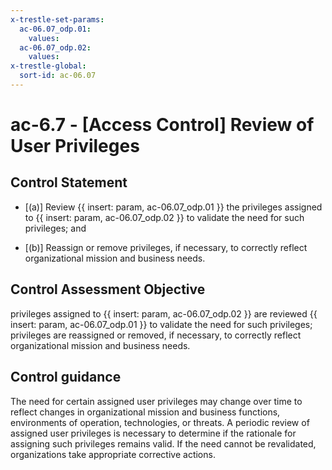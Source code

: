 ```yaml
---
x-trestle-set-params:
  ac-06.07_odp.01:
    values:
  ac-06.07_odp.02:
    values:
x-trestle-global:
  sort-id: ac-06.07
---
```


# ac-6.7 - \[Access Control\] Review of User Privileges

## Control Statement

- \[(a)\] Review {{ insert: param, ac-06.07_odp.01 }} the privileges assigned to {{ insert: param, ac-06.07_odp.02 }} to validate the need for such privileges; and

- \[(b)\] Reassign or remove privileges, if necessary, to correctly reflect organizational mission and business needs.

## Control Assessment Objective

privileges assigned to {{ insert: param, ac-06.07_odp.02 }} are reviewed {{ insert: param, ac-06.07_odp.01 }} to validate the need for such privileges;
privileges are reassigned or removed, if necessary, to correctly reflect organizational mission and business needs.

## Control guidance

The need for certain assigned user privileges may change over time to reflect changes in organizational mission and business functions, environments of operation, technologies, or threats. A periodic review of assigned user privileges is necessary to determine if the rationale for assigning such privileges remains valid. If the need cannot be revalidated, organizations take appropriate corrective actions.
